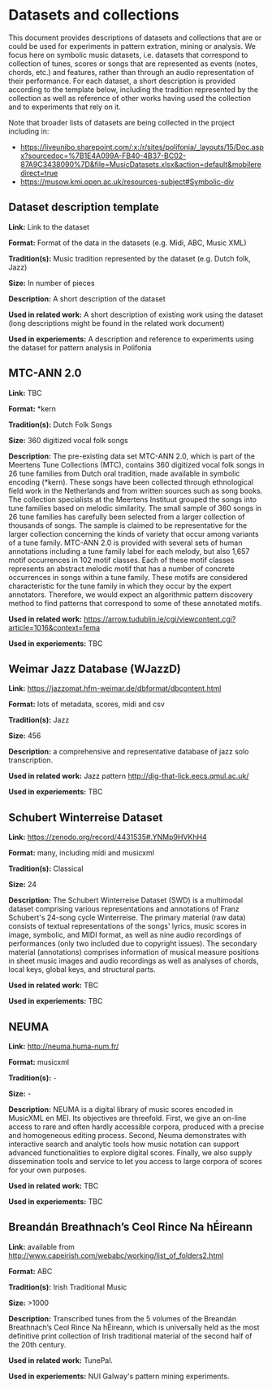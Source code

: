 # Datasets and collections

This document provides descriptions of datasets and collections that are or could be used for experiments in pattern extration, mining or analysis. We focus here on symbolic music datasets, i.e. datasets that correspond to collection of tunes, scores or songs that are represented as events (notes, chords, etc.) and features, rather than through an audio representation of their performance. For each dataset, a short description is provided according to the template below, including the tradition represented by the collection as well as reference of other works having used the collection and to experiments that rely on it.

Note that broader lists of datasets are being collected in the project including in:
* https://liveunibo.sharepoint.com/:x:/r/sites/polifonia/_layouts/15/Doc.aspx?sourcedoc=%7B1E4A099A-FB40-4B37-BC02-87A9C3438090%7D&file=MusicDatasets.xlsx&action=default&mobileredirect=true
* https://musow.kmi.open.ac.uk/resources-subject#Symbolic-div 

## Dataset description template

**Link:** Link to the dataset

**Format:** Format of the data in the datasets (e.g. Midi, ABC, Music XML)

**Tradition(s):** Music tradition represented by the dataset (e.g. Dutch folk, Jazz)

**Size:** In number of pieces

**Description:** A short description of the dataset

**Used in related work:** A short description of existing work using the dataset (long descriptions might be found in the related work document)

**Used in experiements:** A description and reference to experiments using the dataset for pattern analysis in Polifonia



## MTC-ANN 2.0

**Link:** TBC

**Format:** *kern

**Tradition(s):** Dutch Folk Songs

**Size:** 360 digitized vocal folk songs

**Description:** The pre-existing data set MTC-ANN 2.0, which is part of
the Meertens Tune Collections (MTC), contains 360 digitized vocal folk songs in
26 tune families from Dutch oral tradition, made available
in symbolic encoding (*kern). These songs have been collected through ethnological field work in the Netherlands
and from written sources such as song books. The collection specialists at the Meertens Instituut grouped the songs
into tune families based on melodic similarity.
The small sample of 360 songs in 26 tune families has
carefully been selected from a larger collection of thousands of songs. The sample is claimed to be representative
for the larger collection concerning the kinds of variety that
occur among variants of a tune family. MTC-ANN 2.0 is provided with several
sets of human annotations including a tune family label for
each melody, but also 1,657 motif occurrences in 102 motif
classes. Each of these motif classes represents an abstract
melodic motif that has a number of concrete occurrences
in songs within a tune family. These motifs are considered characteristic for the tune family in which they occur
by the expert annotators. Therefore, we would expect an
algorithmic pattern discovery method to find patterns that
correspond to some of these annotated motifs.

**Used in related work:** https://arrow.tudublin.ie/cgi/viewcontent.cgi?article=1016&context=fema

**Used in experiements:** TBC



## Weimar Jazz Database (WJazzD) 

**Link:** https://jazzomat.hfm-weimar.de/dbformat/dbcontent.html

**Format:** lots of metadata, scores, midi and csv

**Tradition(s):** Jazz

**Size:** 456

**Description:** a comprehensive and representative database of jazz solo transcription.

**Used in related work:** Jazz pattern http://dig-that-lick.eecs.qmul.ac.uk/

**Used in experiements:** TBC


## Schubert Winterreise Dataset

**Link:** https://zenodo.org/record/4431535#.YNMp9HVKhH4

**Format:** many, including midi and musicxml

**Tradition(s):** Classical

**Size:** 24

**Description:** The Schubert Winterreise Dataset (SWD) is a multimodal dataset comprising various representations and annotations of Franz Schubert's 24-song cycle Winterreise. The primary material (raw data) consists of textual representations of the songs' lyrics, music scores in image, symbolic, and MIDI format, as well as nine audio recordings of performances (only two included due to copyright issues). The secondary material (annotations) comprises information of musical measure positions in sheet music images and audio recordings as well as analyses of chords, local keys, global keys, and structural parts. 

**Used in related work:** TBC

**Used in experiements:** TBC



## NEUMA 

**Link:** http://neuma.huma-num.fr/

**Format:** musicxml

**Tradition(s):** - 

**Size:** - 

**Description:** NEUMA is a digital library of music scores encoded in MusicXML en MEI. Its objectives are threefold. First, we give an on-line access to rare and often hardly accessible corpora, produced with a precise and homogeneous editing process. Second, Neuma demonstrates with interactive search and analytic tools how music notation can support advanced functionalities to explore digital scores. Finally, we also supply dissemination tools and service to let you access to large corpora of scores for your own purposes.

**Used in related work:** TBC

**Used in experiements:** TBC


## Breandán Breathnach’s Ceol Rince Na hÉireann 

**Link:** available from http://www.capeirish.com/webabc/working/list_of_folders2.html

**Format:** ABC

**Tradition(s):** Irish Traditional Music

**Size:** >1000

**Description:** Transcribed tunes from the 5 volumes of the Breandán Breathnach’s Ceol Rince Na hÉireann, which is universally held as the most definitive print collection of Irish traditional material of the second half of the 20th century.

**Used in related work:** TunePal. 

**Used in experiements:** NUI Galway's pattern mining experiments. 
